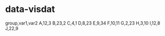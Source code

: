 # data-visdat
group,var1,var2
A,12,3
B,23,2
C,4,1
D,8,23
E,9,34
F,10,11
G,2,23
H,3,10
I,12,8
J,22,9
